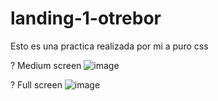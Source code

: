 # landing-1-otrebor
Esto es una practica realizada por mi a puro css

? Medium screen
![image](https://user-images.githubusercontent.com/83046233/115962667-7fe5c800-a4ea-11eb-92a2-6d8addbbf152.png)

? Full screen
![image](https://user-images.githubusercontent.com/83046233/115962689-9855e280-a4ea-11eb-8893-21adda3c5fa8.png)

